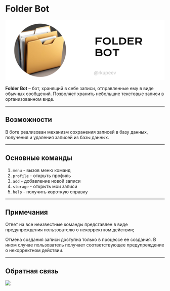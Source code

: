 # Folder Bot

![Обложка](./pictures/git_hub_cover.png)

**Folder Bot** – бот, хранящий в себе записи, отправленные ему в виде обычных сообщений. Позволяет хранить небольшие текстовые записи в организованном виде.

--- 

## Возможности
В боте реализован механизм сохранения записей в базу данных, получения и удаления записей из базы данных.

--- 

## Основные команды

1. `menu` - вызов меню команд
2. `profile` - открыть профиль
3. `add` - добавление новой записи
4. `storage` - открыть мои записи
5. `help` - получить короткую справку

--- 

## Примечания 
Ответ на все неизвестные команды представлен в виде предупреждения пользователю о некорректном действии; 

Отмена создания записи доступна только в процессе ее создания. В ином случае пользователь получает соответствующее предупреждение о некорректном действии.

--- 

## Обратная связь

<a href="https://t.me/rkupeev"><img src="https://img.shields.io/badge/Telegram-2CA5E0?style=for-the-badge&logo=telegram&logoColor=white" /></a>&nbsp;&nbsp;&nbsp;&nbsp;